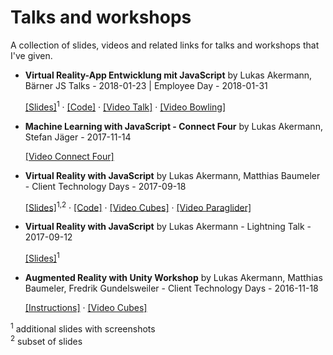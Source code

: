 # Talks and workshops

A collection of slides, videos and related links for talks and workshops that I've given.

* **Virtual Reality-App Entwicklung mit JavaScript** by Lukas Akermann, Bärner JS Talks - 2018-01-23 | Employee Day - 2018-01-31

  [[Slides]](slides/2018-01-23_Virtual_Reality-App_Entwicklung_mit_JavaScript.pdf)<sup>1</sup> · [[Code]](https://github.com/lakermann/vr-with-javascript) · [[Video Talk]](https://youtu.be/Itsy_2e15UE) · [[Video Bowling]](https://youtu.be/LJ9yajf34Vs)

* **Machine Learning with JavaScript - Connect Four** by Lukas Akermann, Stefan Jäger - 2017-11-14

  [[Video Connect Four]](https://youtu.be/48ByUXGpKj0)

* **Virtual Reality with JavaScript** by Lukas Akermann, Matthias Baumeler - Client Technology Days - 2017-09-18

  [[Slides]](slides/2017-18-09_Virtual_Reality_with_JavaScript.pdf)<sup>1,2</sup> · [[Code]](https://github.com/lakermann/vr-with-javascript) · [[Video Cubes]](https://youtu.be/4YESNrei7Q0) · [[Video Paraglider]](https://youtu.be/H3w2yMeqeMI)

* **Virtual Reality with JavaScript** by Lukas Akermann - Lightning Talk - 2017-09-12

  [[Slides]](slides/2017-09-12_Virtual_Reality_with_JavaScript.pdf)<sup>1</sup>

* **Augmented Reality with Unity Workshop** by Lukas Akermann, Matthias Baumeler, Fredrik Gundelsweiler - Client Technology Days - 2016-11-18

  [[Instructions]](https://github.com/lakermann/ar-in-unity-workshop) · [[Video Cubes]](https://youtu.be/3RIOEBiPE-k)

<sup>1</sup> additional slides with screenshots<br />
<sup>2</sup> subset of slides
